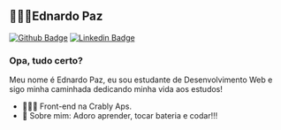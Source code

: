 ## 👨🏻‍💻Ednardo Paz
[![Github Badge](https://img.shields.io/badge/-Github-000?style=flat-square&logo=Github&logoColor=white&link=https://github.com/Ednardo-Paz)](https://github.com/Ednardo-Paz)
[![Linkedin Badge](https://img.shields.io/badge/-LinkedIn-blue?style=flat-square&logo=Linkedin&logoColor=white&link=https://www.linkedin.com/in/ednardo-paz-799074179/)](https://www.linkedin.com/in/ednardo-paz-799074179/)

### Opa, tudo certo?
Meu nome é Ednardo Paz, eu sou estudante de Desenvolvimento Web e sigo minha caminhada dedicando minha vida aos estudos!
- 👨🏻‍💻 Front-end na Crably Aps.
- 💬 Sobre mim: Adoro aprender, tocar bateria e codar!!!

